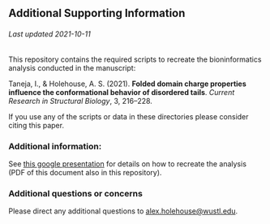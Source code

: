 ## Additional Supporting Information
###### Last updated 2021-10-11

This repository contains the required scripts to recreate the bioninformatics analysis conducted in the manuscript:

Taneja, I., & Holehouse, A. S. (2021). **Folded domain charge properties influence the conformational behavior of disordered tails**. *Current Research in Structural Biology*, 3, 216–228.

If you use any of the scripts or data in these directories please consider citing this paper.

### Additional information:
See [this google presentation](https://docs.google.com/presentation/d/1PpNfLSfRGDMm48J1TdBoryjsVUUFxMjqbPnWe35xO7A/edit#slide=id.gc6a315c92c_0_0 ) for details on how to recreate the analysis (PDF of this document also in this repository).

### Additional questions or concerns
Please direct any additional questions to alex.holehouse@wustl.edu.
